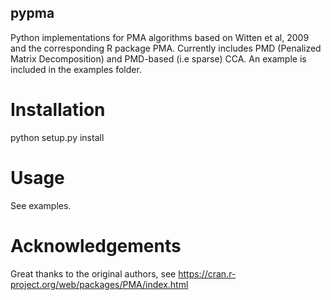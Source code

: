 ## pypma

Python implementations for PMA algorithms based on Witten et al, 2009 and the corresponding R package PMA. Currently includes PMD (Penalized Matrix Decomposition) and PMD-based (i.e sparse) CCA. An example is included in the examples folder.

# Installation

python setup.py install

# Usage

See examples.

# Acknowledgements

Great thanks to the original authors, see https://cran.r-project.org/web/packages/PMA/index.html
